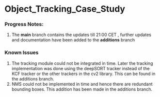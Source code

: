 # Object_Tracking_Case_Study

### Progress Notes: 
1. The **main** branch contains the updates till 21:00 CET , further updates and documentation have been added to the **additions** branch

### Known Issues

1. The tracking module could not be integrated in time. Later the tracking implementation was done using the deepSORT tracker instead of the KCF tracker or the other trackers in the cv2 library. This can be found in the additions branch.
2. NMS could not be implemented in time and hence there are redundant bounding boxes. This addition has been made in the additions branch. 
